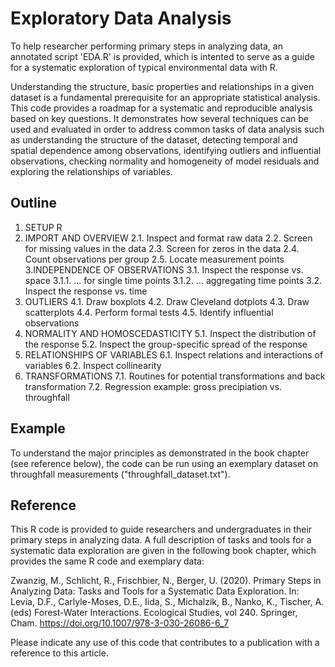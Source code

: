 # Exploratory Data Analysis
To help researcher performing primary steps in analyzing data, an annotated script 'EDA.R' is provided, which is intented to serve as a guide for a systematic exploration of typical environmental data with R.

Understanding the structure, basic properties and relationships in a given dataset is a fundamental prerequisite for an appropriate statistical analysis. This code provides a roadmap for a systematic and reproducible analysis based on key questions. It demonstrates how several techniques can be used and evaluated in order to address common tasks of data analysis such as understanding the structure of the dataset, detecting temporal and spatial dependence among observations, identifying outliers and influential observations, checking normality and homogeneity of model residuals and exploring the relationships of variables.

## Outline

1. SETUP R
2. IMPORT AND OVERVIEW
2.1. Inspect and format raw data
2.2. Screen for missing values in the data
2.3. Screen for zeros in the data
2.4. Count observations per group
2.5. Locate measurement points
3.INDEPENDENCE OF OBSERVATIONS
3.1. Inspect the response vs. space
3.1.1. ... for single time points
3.1.2. ... aggregating time points
3.2. Inspect the response vs. time
4. OUTLIERS
4.1. Draw boxplots
4.2. Draw Cleveland dotplots
4.3. Draw scatterplots
4.4. Perform formal tests
4.5. Identify influential observations
5. NORMALITY AND HOMOSCEDASTICITY
5.1. Inspect the distribution of the response
5.2. Inspect the group-specific spread of the response
6. RELATIONSHIPS OF VARIABLES
6.1. Inspect relations and interactions of variables
6.2. Inspect collinearity
7. TRANSFORMATIONS
7.1. Routines for potential transformations and back transformation
7.2. Regression example: gross precipiation vs. throughfall

## Example

To understand the major principles as demonstrated in the book chapter (see reference below), the code can be run using an exemplary dataset on throughfall measurements ("throughfall_dataset.txt").

## Reference
This R code is provided to guide researchers and undergraduates in their primary steps in analyzing data. A full description of tasks and tools for a systematic data exploration are given in the following book chapter, which provides the same R code and exemplary data:

Zwanzig, M., Schlicht, R., Frischbier, N., Berger, U. (2020). Primary Steps in Analyzing Data: Tasks and Tools for a Systematic Data Exploration. In: Levia, D.F., Carlyle-Moses, D.E., Iida, S., Michalzik, B., Nanko, K., Tischer, A. (eds) Forest-Water Interactions. Ecological Studies, vol 240. Springer, Cham. https://doi.org/10.1007/978-3-030-26086-6_7

Please indicate any use of this code that contributes to a publication with a reference to this article.
